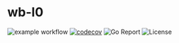# wb-l0

![example workflow](https://github.com/maypok86/wb-l0/actions/workflows/test.yml/badge.svg)
[![codecov](https://codecov.io/gh/maypok86/wb-l0/branch/main/graph/badge.svg?token=FXNEWHE0S5)](https://codecov.io/gh/maypok86/wb-l0)
![Go Report](https://goreportcard.com/badge/github.com/maypok86/wb-l0)
![License](https://img.shields.io/badge/license-MIT-green)